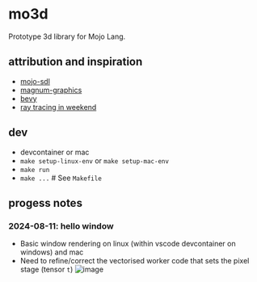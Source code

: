 # mo3d
Prototype 3d library for Mojo Lang.

## attribution and inspiration
- [mojo-sdl](https://github.com/msteele/mojo-sdl/)
- [magnum-graphics](https://magnum.graphics/)
- [bevy](https://bevyengine.org/)
- [ray tracing in weekend](https://raytracing.github.io/books/RayTracingInOneWeekend.html)

## dev
- devcontainer or mac
- `make setup-linux-env` or `make setup-mac-env`
- `make run`
- `make ...` # See `Makefile`

## progess notes
### 2024-08-11: hello window
- Basic window rendering on linux (within vscode devcontainer on windows) and mac
- Need to refine/correct the vectorised worker code that sets the pixel stage (tensor `t`)
![image](https://github.com/user-attachments/assets/4c4815ad-8462-4a32-8b8a-c8aa6c22360c)
